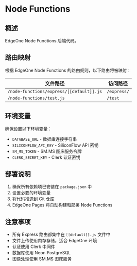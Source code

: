 # Node Functions

## 概述

EdgeOne Node Functions 后端代码。

## 路由映射

根据 EdgeOne Node Functions 的路由规则，以下路由将被映射：

| 文件路径 | 访问路径 |
|---------|---------|
| `/node-functions/express/[[default]].js` | `/express/` |
| `/node-functions/test.js` | `/test` |

## 环境变量

确保设置以下环境变量：

- `DATABASE_URL` - 数据库连接字符串
- `SILICONFLOW_API_KEY` - SiliconFlow API 密钥
- `SM_MS_TOKEN` - SM.MS 图床服务令牌
- `CLERK_SECRET_KEY` - Clerk 认证密钥

## 部署说明

1. 确保所有依赖项已安装在 `package.json` 中
2. 设置必要的环境变量
3. 将代码推送到 Git 仓库
4. EdgeOne Pages 将自动构建和部署 Node Functions

## 注意事项

- 所有 Express 路由都集中在 `[[default]].js` 文件中
- 文件上传使用内存存储，适合 EdgeOne 环境
- 认证使用 Clerk 中间件
- 数据库使用 Neon PostgreSQL
- 图像处理使用 SM.MS 图床服务
